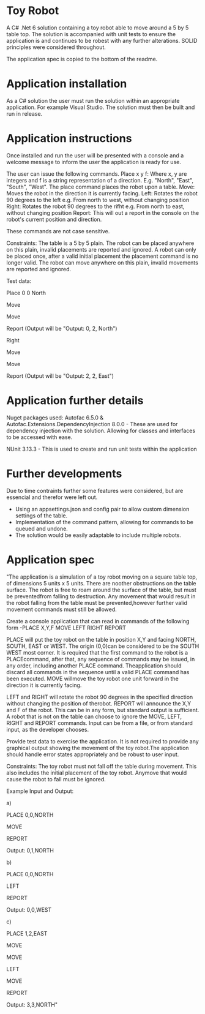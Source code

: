 # Toy Robot 
A C# .Net 6 solution containing a toy robot able to move around a 5 by 5 table top. The solution is accompanied with unit tests to ensure the application is and continues to be robest with any further alterations. SOLID principles were considered throughout.

The application spec is copied to the bottom of the readme. 

# Application installation
As a C# solution the user must run the solution within an appropriate application. For example Visual Studio. The solution must then be built and run in release.  

# Application instructions
Once installed and run the user will be presented with a console and a welcome message to inform the user the application is ready for use. 

The user can issue the following commands.
Place x y f: Where x, y are integers and f is a string representation of a direction. E.g. "North", "East", "South", "West". The place command places the robot upon a table.
Move: Moves the robot in the direction it is currently facing.
Left: Rotates the robot 90 degrees to the left e.g. From north to west, without changing position
Right: Rotates the robot 90 degrees to the rifht e.g. From north to east, without changing position
Report: This will out a report in the console on the robot's current position and direction. 

These commands are not case sensitive. 

Constraints: 
The table is a 5 by 5 plain.
The robot can be placed anywhere on this plain, invalid placements are reported and ignored. A robot can only be placed once, after a valid initial placement the placement command is no longer valid. 
The robot can move anywhere on this plain, invalid movements are reported and ignored.

Test data:

Place 0 0 North

Move

Move

Report (Output will be "Output: 0, 2, North")

Right

Move 

Move

Report (Output will be "Output: 2, 2, East")

# Application further details
Nuget packages used:
Autofac 6.5.0 & Autofac.Extensions.DependencyInjection 8.0.0 - These are used for dependency injection with the solution. Allowing for classes and interfaces to be accessed with ease. 

NUnit 3.13.3 - This is used to create and run unit tests within the application

# Further developments
Due to time contraints further some features were considered, but are essencial and therefor were left out. 

- Using an appsettings.json and config pair to allow custom dimension settings of the table. 
- Implementation of the command pattern, allowing for commands to be queued and undone. 
- The solution would be easily adaptable to include multiple robots. 

# Application spec

"The application is a simulation of a toy robot moving on a square table top, of dimensions 5 units x 5 units. There are noother obstructions on the table surface. The robot is free to roam around the surface of the table, but must be preventedfrom falling to destruction. Any movement that would result in the robot falling from the table must be prevented,however further valid movement commands must still be allowed.

Create a console application that can read in commands of the following form -PLACE X,Y,F
MOVE
LEFT
RIGHT
REPORT

PLACE will put the toy robot on the table in position X,Y and facing NORTH, SOUTH, EAST or WEST. The origin (0,0)can be considered to be the SOUTH WEST most corner. It is required that the first command to the robot is a PLACEcommand, after that, any sequence of commands may be issued, in any order, including another PLACE command. Theapplication should discard all commands in the sequence until a valid PLACE command has been executed. MOVE willmove the toy robot one unit forward in the direction it is currently facing.

LEFT and RIGHT will rotate the robot 90 degrees in the specified direction without changing the position of therobot. REPORT will announce the X,Y and F of the robot. This can be in any form, but standard output is sufficient. A robot that is not on the table can choose to ignore the MOVE, LEFT, RIGHT and REPORT commands. Input can be from a file, or from standard input, as the developer chooses.

Provide test data to exercise the application. It is not required to provide any graphical output showing the movement of the toy robot.The application should handle error states appropriately and be robust to user input.

Constraints:
The toy robot must not fall off the table during movement. This also includes the initial placement of the toy robot. Anymove that would cause the robot to fall must be ignored.

Example Input and Output:

a)

PLACE 0,0,NORTH

MOVE

REPORT

Output: 0,1,NORTH

b)

PLACE 0,0,NORTH

LEFT

REPORT

Output: 0,0,WEST

c)

PLACE 1,2,EAST

MOVE

MOVE

LEFT

MOVE

REPORT

Output: 3,3,NORTH"

